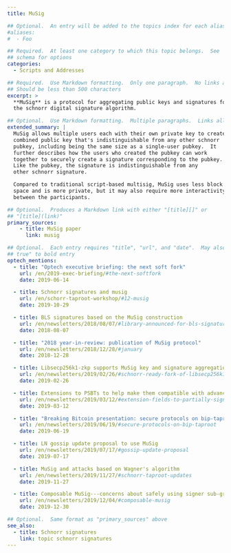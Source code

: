 ```yaml
---
title: MuSig

## Optional.  An entry will be added to the topics index for each alias
#aliases:
#  - Foo

## Required.  At least one category to which this topic belongs.  See
## schema for options
categories:
  - Scripts and Addresses

## Required.  Use Markdown formatting.  Only one paragraph.  No links allowed.
## Should be less than 500 characters
excerpt: >
  **MuSig** is a protocol for aggregating public keys and signatures for
  the schnorr digital signature algorithm.

## Optional.  Use Markdown formatting.  Multiple paragraphs.  Links allowed.
extended_summary: |
  MuSig allows multiple users each with their own private key to create a
  combined public key that's indistinguishable from any other schnorr
  pubkey, including being the same size as a single-user pubkey.  It
  further describes how the users who created the pubkey can work
  together to securely create a signature corresponding to the pubkey.
  Like the pubkey, the signature is indistinguishable from any
  other schnorr signature.

  Compared to traditional script-based multisig, MuSig uses less block
  space and is more private, but it may also require more interactivity
  between the participants.

## Optional.  Produces a Markdown link with either "[title][]" or
## "[title](link)"
primary_sources:
    - title: MuSig paper
      link: musig

## Optional.  Each entry requires "title", "url", and "date".  May also use "feature:
## true" to bold entry
optech_mentions:
  - title: "Optech executive briefing: the next soft fork"
    url: /en/2019-exec-briefing/#the-next-softfork
    date: 2019-06-14

  - title: Schnorr signatures and musig
    url: /en/schorr-taproot-workshop/#12-musig
    date: 2019-10-29

  - title: BLS signatures based on the MuSig construction
    url: /en/newsletters/2018/08/07/#library-announced-for-bls-signatures
    date: 2018-08-07

  - title: "2018 year-in-review: publication of MuSig protocol"
    url: /en/newsletters/2018/12/28/#january
    date: 2018-12-28

  - title: Libsecp256k1-zkp supports MuSig key and signature aggregation
    url: /en/newsletters/2019/02/26/#schnorr-ready-fork-of-libsecp256k1-available
    date: 2019-02-26

  - title: Extensions to PSBTs to help make them compatible with advanced protocols
    url: /en/newsletters/2019/03/12/#extension-fields-to-partially-signed-bitcoin-transactions-psbts
    date: 2019-03-12

  - title: "Breaking Bitcoin presentation: secure protocols on bip-taproot"
    url: /en/newsletters/2019/06/19/#secure-protocols-on-bip-taproot
    date: 2019-06-19

  - title: LN gossip update proposal to use MuSig
    url: /en/newsletters/2019/07/17/#gossip-update-proposal
    date: 2019-07-17

  - title: MuSig and attacks based on Wagner's algorithm
    url: /en/newsletters/2019/11/27/#schnorr-taproot-updates
    date: 2019-11-27

  - title: Composable MuSig---concerns about safely using signer sub-groups
    url: /en/newsletters/2019/12/04/#composable-musig
    date: 2019-12-30

## Optional.  Same format as "primary_sources" above
see_also:
  - title: Schnorr signatures
    link: topic schnorr signatures
---
```

